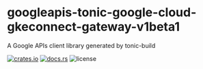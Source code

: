 # googleapis-tonic-google-cloud-gkeconnect-gateway-v1beta1

A Google APIs client library generated by tonic-build

[![crates.io](https://img.shields.io/crates/v/googleapis-tonic-google-cloud-gkeconnect-gateway-v1beta1)](https://crates.io/crates/googleapis-tonic-google-cloud-gkeconnect-gateway-v1beta1)
[![docs.rs](https://img.shields.io/docsrs/googleapis-tonic-google-cloud-gkeconnect-gateway-v1beta1)](https://docs.rs/googleapis-tonic-google-cloud-gkeconnect-gateway-v1beta1)
![license](https://img.shields.io/crates/l/googleapis-tonic-google-cloud-gkeconnect-gateway-v1beta1)
